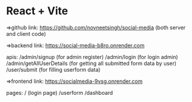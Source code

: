 # React + Vite

=>github link: https://github.com/novneetsingh/social-media (both server and client code)

=>backend link: https://social-media-b8ro.onrender.com

apis:
/admin/signup (for admin register)
/admin/login (for login admin)
/admin/getAllUserDetails (for getting all submitted form data by user)
/user/submit (for filling userform data)

=>frontend link: https://socialmedia-9vsg.onrender.com

pages:
/ (login page)
/userform 
/dashboard
